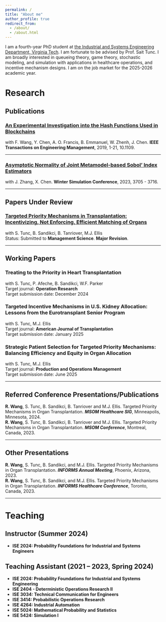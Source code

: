 ```yaml
---
permalink: /
title: "About me"
author_profile: true
redirect_from: 
  - /about/
  - /about.html
---
```


I am a fourth-year PhD student at [the Industrial and Systems Engineering Department, Virginia Tech](https://www.ise.vt.edu/). I am fortunate to be advised by Prof. Sait Tunc. I am broadly interested in queueing theory, game theory, stochastic modeling, and simulation with applications in healthcare operations, and incentive mechanism designs. I am on the job market for the 2025-2026 academic year. 

# Research

## Publications

### [An Experimental Investigation into the Hash Functions Used in Blockchains](https://doi.org/10.1109/TEM.2019.2932202)    
with F. Wang, Y. Chen, A. O. Francis, B. Emmanuel, W. Zhenh, J. Chen. **IEEE Transactions on Engineering Management**, 2019, 1-21, 10.1109. 

---

### [Asymptotic Normality of Joint Metamodel-based Sobol’ Index Estimators](https://doi.org/10.1109/WSC60868.2023.10407222)  
with J. Zhang, X. Chen. **Winter Simulation Conference**, 2023, 3705 - 3716.

---

## Papers Under Review

### [Targeted Priority Mechanisms in Transplantation: Incentivizing, Not Enforcing, Efficient Matching of Organs](https://drive.google.com/file/d/1OrW0j1QN2ROkylKD1dn559EX6xuyAn0Q/view?usp=drive_link)  
with S. Tunc, B. Sandikci, B. Tanriover, M.J. Ellis  
Status: Submitted to **Management Science**. **Major Revision**.  

---

## Working Papers

### Treating to the Priority in Heart Transplantation  
with S. Tunc, P. Afeche, B. Sandikci, W.F. Parker  
Target journal: **Operation Research**  
Target submission date: December 2024  

### Targeted Incentive Mechanisms in U.S. Kidney Allocation: Lessons from the Eurotransplant Senior Program  
with S. Tunc, M.J. Ellis  
Target journal: **American Journal of Transplantation**  
Target submission date: January 2025  

### Strategic Patient Selection for Targeted Priority Mechanisms: Balancing Efficiency and Equity in Organ Allocation  
with S. Tunc, M.J. Ellis  
Target journal: **Production and Operations Management**  
Target submission date: June 2025  
 
---

## Referred Conference Presentations/Publications

**R. Wang**, S. Tunc, B. Sandikci, B. Tanriover and M.J. Ellis. Targeted Priority Mechanisms in Organ Transplantation. ***MSOM Healthcare SIG***, Minneapolis, Minnesota, 2024.  
**R. Wang**, S. Tunc, B. Sandikci, B. Tanriover and M.J. Ellis. Targeted Priority Mechanisms in Organ Transplantation. ***MSOM Conference***, Montreal, Canada, 2023.  

---

## Other Presentations  

**R. Wang**, S. Tunc, B. Sandikci, and M.J. Ellis. Targeted Priority Mechanisms in Organ Transplantation. ***INFORMS Annual Meeting***, Phoenix, Arizona, 2023.  
**R. Wang**, S. Tunc, B. Sandikci, and M.J. Ellis. Targeted Priority Mechanisms in Organ Transplantation. ***INFORMS Healthcare Conference***, Toronto, Canada, 2023.  

---

# Teaching  

## Instructor (Summer 2024)  

- **ISE 2024: Probability Foundations for Industrial and Systems Engineers**  

## Teaching Assistant (2021 – 2023, Spring 2024)  

- **ISE 2024: Probability Foundations for Industrial and Systems Engineering**  
- **ISE 2404 - Deterministic Operations Research II**  
- **ISE 3034: Technical Communication for Engineers**  
- **ISE 3414: Probabilistic Operations Research**  
- **ISE 4264: Industrial Automation**  
- **ISE 5024: Mathematical Probability and Statistics**  
- **ISE 5424: Simulation I**
